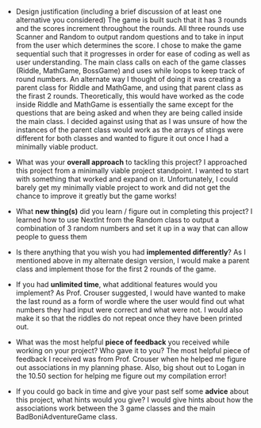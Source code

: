 - Design justification (including a brief discussion of at least one alternative you considered)
    The game is built such that it has 3 rounds and the scores increment throughout the rounds. All three rounds use Scanner and Random to output random questions and to take in input from the user which determines the score. I chose to make the game sequential such that it progresses in order for ease of coding as well as user understanding. The main class calls on each of the game classes (Riddle, MathGame, BossGame) and uses while loops to keep track of round numbers. An alternate way I thought of doing it was creating a parent class for Riddle and MathGame, and using that parent class as the firast 2 rounds. Theoretically, this would have worked as the code inside Riddle and MathGame is essentially the same except for the questions that are being asked and when they are being called inside the main class. I decided against using that as I was unsure of how the instances of the parent class would work as the arrays of stings were different for both classes and wanted to figure it out once I had a minimally viable product.

- What was your **overall approach** to tackling this project?
    I approached this project from a minimally viable project standpoint. I wanted to start with something that worked and expand on it. Unfortunately, I could barely get my minimally viable project to work and did not get the chance to improve it greatly but the game works! 

- What **new thing(s)** did you learn / figure out in completing this project?
    I learned how to use NextInt from the Random class to output a combination of 3 random numbers and set it up in a way that can allow people to guess them

- Is there anything that you wish you had **implemented differently**?
    As I mentioned above in my alternate design version, I would make a parent class and implement those for the first 2 rounds of the game.

- If you had **unlimited time**, what additional features would you implement?
    As Prof. Crouser suggested, I would have wanted to make the last round as a form of wordle where the user would find out what numbers they had input were correct and what were not. I would also make it so that the riddles do not repeat once they have been printed out.

- What was the most helpful **piece of feedback** you received while working on your project? Who gave it to you?
    The most helpful piece of feedback I received was from Prof. Crouser when he helped me figure out associations in my planning phase. Also, big shout out to Logan in the 10.50 section for helping me figure out my compilation error!

- If you could go back in time and give your past self some **advice** about this project, what hints would you give?
    I would give hints about how the associations work between the 3 game classes and the main BadBoniAdventureGame class.
